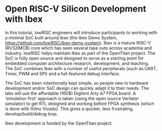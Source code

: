 # Open RISC-V Silicon Development with Ibex

In this tutorial, lowRISC engineers will introduce participants to working with a minimal SoC built around Ibex (the Ibex Demo System, https://github.com/lowRISC/ibex-demo-system). Ibex is a mature RISC-V (RV32IMCB) core which has seen several tape outs across academia and industry. lowRISC helps maintain Ibex as part of the OpenTitan project. The SoC is fully open source and designed to serve as a starting point for embedded computer architecture research, development, and teaching. The SoC combines Ibex with a number of useful peripherals (such as UART, Timer, PWM and SPI) and a full-featured debug interface.

The SoC has been intentionally kept simple, so people new to hardware development and/or SoC design can quickly adapt it to their needs. The labs will use the affordable (160$) Digilent Arty A7 FPGA board. A ‘simulation first’ approach is taken (using the open source Verilator simulator) to get RTL designed and working before FPGA synthesis (which is done with Xilinx Vivado). This gives a quicker, less frustrating, develop/build/debug loop.

Ibex development is funded by the OpenTitan project.
